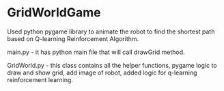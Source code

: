 # GridWorldGame
Used python pygame library to animate the robot to find the shortest path based on Q-learning Reinforcement Algorithm.

main.py - it has python main file that will call drawGrid method.

GridWorld.py - this class contains all the helper functions, pygame logic to draw and show grid, add image of robot, added logic for 
q-learning reinforcement learning. 
